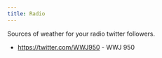 ```yaml
---
title: Radio
---
```

Sources of weather for your radio twitter followers.

* https://twitter.com/WWJ950 - WWJ 950

